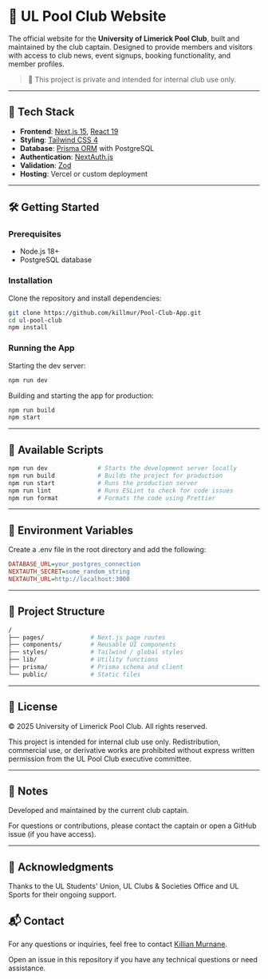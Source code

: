 # 🎱 UL Pool Club Website

The official website for the **University of Limerick Pool Club**, built and maintained by the club captain. Designed to provide members and visitors with access to club news, event signups, booking functionality, and member profiles.

> 🚫 This project is private and intended for internal club use only.

---

## 🚀 Tech Stack

- **Frontend**: [Next.js 15](https://nextjs.org/), [React 19](https://react.dev)
- **Styling**: [Tailwind CSS 4](https://tailwindcss.com/)
- **Database**: [Prisma ORM](https://www.prisma.io/) with PostgreSQL
- **Authentication**: [NextAuth.js](https://next-auth.js.org/)
- **Validation**: [Zod](https://zod.dev/)
- **Hosting**: Vercel or custom deployment

---

## 🛠 Getting Started

### Prerequisites

- Node.js 18+
- PostgreSQL database

### Installation

Clone the repository and install dependencies:

```bash
git clone https://github.com/killmur/Pool-Club-App.git
cd ul-pool-club
npm install
```

### Running the App

Starting the dev server:
```bash
npm run dev
```

Building and starting the app for production:
```bash
npm run build
npm start
```

---

## 📄 Available Scripts

```bash
npm run dev              # Starts the development server locally
npm run build            # Builds the project for production
npm run start            # Runs the production server
npm run lint             # Runs ESLint to check for code issues
npm run format           # Formats the code using Prettier
```

---

## 🔐 Environment Variables

Create a .env file in the root directory and add the following:
```ini
DATABASE_URL=your_postgres_connection
NEXTAUTH_SECRET=some_random_string
NEXTAUTH_URL=http://localhost:3000
```
---

## 📁 Project Structure

```bash
/
├── pages/             # Next.js page routes
├── components/        # Reusable UI components
├── styles/            # Tailwind / global styles
├── lib/               # Utility functions
├── prisma/            # Prisma schema and client
└── public/            # Static files
```

---

## 📜 License

© 2025 University of Limerick Pool Club. All rights reserved.

This project is intended for internal club use only. Redistribution, commercial use, or derivative works are prohibited without express written permission from the UL Pool Club executive committee.

---

## 🧠 Notes

Developed and maintained by the current club captain.

For questions or contributions, please contact the captain or open a GitHub issue (if you have access).

---

## 🤝 Acknowledgments

Thanks to the UL Students' Union, UL Clubs & Societies Office and UL Sports for their ongoing support.

## 📬 Contact
For any questions or inquiries, feel free to contact [Killian Murnane](mailto:killmur1@gmail.com).

Open an issue in this repository if you have any technical questions or need assistance.
